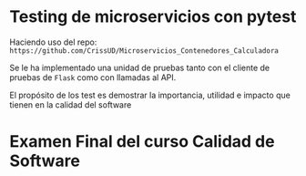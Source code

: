 # Testing de microservicios con pytest

Haciendo uso del repo: `https://github.com/CrissUD/Microservicios_Contenedores_Calculadora`

Se le ha implementado una unidad de pruebas tanto con el cliente de pruebas de `Flask` como con llamadas al API.

El propósito de los test es demostrar la importancia, utilidad e impacto que tienen en la calidad del software

# Examen Final del curso Calidad de Software